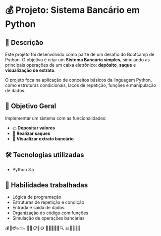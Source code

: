 # 💰 Projeto: Sistema Bancário em Python

## 📌 Descrição

Este projeto foi desenvolvido como parte de um desafio do Bootcamp de Python. O objetivo é criar um **Sistema Bancário simples**, simulando as principais operações de um caixa eletrônico: **depósito**, **saque** e **visualização de extrato**.

O projeto foca na aplicação de conceitos básicos da linguagem Python, como estruturas condicionais, laços de repetição, funções e manipulação de dados.

## 🎯 Objetivo Geral

Implementar um sistema com as funcionalidades:

- 💵 **Depositar valores**
- 🏧 **Realizar saques**
- 📄 **Visualizar extrato bancário**

## 🛠️ Tecnologias utilizadas

- Python 3.x

## 🚀 Habilidades trabalhadas

- Lógica de programação
- Estruturas de repetição e condição
- Entrada e saída de dados
- Organização do código com funções
- Simulação de operações bancárias






💰🏦💳📈📉
💸🧾📋🔐🪙
🤑💼👨‍💻👛🔍
📊🧮🔁✅❌